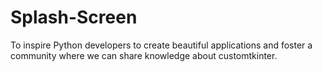 # Splash-Screen
To inspire Python developers to create beautiful applications and foster a community where we can share knowledge about customtkinter.
